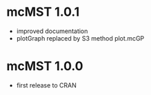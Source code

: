 # mcMST 1.0.1

* improved documentation
* plotGraph replaced by S3 method plot.mcGP

# mcMST 1.0.0

* first release to CRAN
